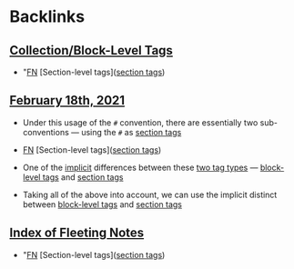 
# Backlinks
## [Collection/Block-Level Tags](<Collection/Block-Level Tags.md>)
- "[FN](<FN.md>) [Section-level tags]([section tags](<section tags.md>))

## [February 18th, 2021](<February 18th, 2021.md>)
- Under this usage of the `#` convention, there are essentially two sub-conventions — using the `#` as [section tags](<section tags.md>)

- [FN](<FN.md>) [Section-level tags]([section tags](<section tags.md>))

- One of the [implicit](<implicit.md>) differences between these [two tag types](((loZtX8kki))) — [block-level tags](<block-level tags.md>) and [section tags](<section tags.md>)

- Taking all of the above into account, we can use the implicit distinct between [block-level tags](<block-level tags.md>) and [section tags](<section tags.md>)

## [Index of Fleeting Notes](<Index of Fleeting Notes.md>)
- "[FN](<FN.md>) [Section-level tags]([section tags](<section tags.md>))

